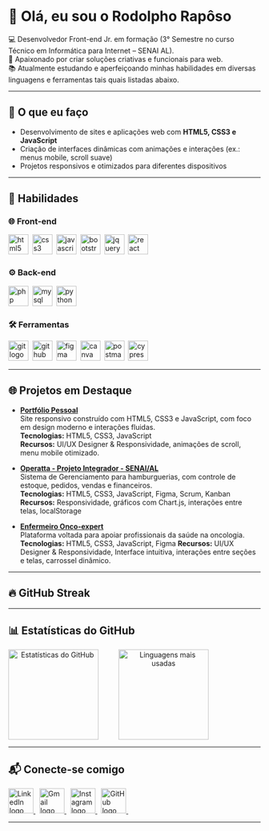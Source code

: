 # 👋 Olá, eu sou o Rodolpho Rapôso

💻 Desenvolvedor Front-end Jr. em formação (3° Semestre no curso Técnico em Informática para Internet – SENAI AL).  
🚀 Apaixonado por criar soluções criativas e funcionais para web.  
📚 Atualmente estudando e aperfeiçoando minhas habilidades em diversas linguagens e ferramentas tais quais listadas abaixo.  

---

## 🌟 O que eu faço

- Desenvolvimento de sites e aplicações web com **HTML5, CSS3 e JavaScript**  
- Criação de interfaces dinâmicas com animações e interações (ex.: menus mobile, scroll suave)  
- Projetos responsivos e otimizados para diferentes dispositivos  

---

## 🚀 Habilidades

### 🌐 Front-end
<p>
  <img src="https://skillicons.dev/icons?i=html" height="40" alt="html5 logo" />&nbsp;
  <img src="https://skillicons.dev/icons?i=css" height="40" alt="css3 logo" />&nbsp;
  <img src="https://skillicons.dev/icons?i=js" height="40" alt="javascript logo" />&nbsp;
  <img src="https://skillicons.dev/icons?i=bootstrap" height="40" alt="bootstrap logo" />&nbsp;
  <img src="https://skillicons.dev/icons?i=jquery" height="40" alt="jquery logo" />&nbsp;
  <img src="https://skillicons.dev/icons?i=react" height="40" alt="react logo" />&nbsp;
</p>

### ⚙️ Back-end
<p>
  <img src="https://skillicons.dev/icons?i=php" height="40" alt="php logo" />&nbsp;
  <img src="https://skillicons.dev/icons?i=mysql" height="40" alt="mysql logo" />&nbsp;
  <img src="https://skillicons.dev/icons?i=python" height="40" alt="python logo" />&nbsp;
</p>

### 🛠️ Ferramentas
<p>
  <img src="https://skillicons.dev/icons?i=git" height="40" alt="git logo" />&nbsp;
  <img src="https://skillicons.dev/icons?i=github" height="40" alt="github logo" />&nbsp;
  <img src="https://skillicons.dev/icons?i=figma" height="40" alt="figma logo" />&nbsp;
  <img src="https://cdn.simpleicons.org/canva/00C4CC" height="40" alt="canva logo" />&nbsp;
  <img src="https://skillicons.dev/icons?i=postman" height="40" alt="postman logo" />&nbsp;
  <img src="https://skillicons.dev/icons?i=cypress" height="40" alt="cypress logo" />&nbsp;
</p>

---

## 🌐 Projetos em Destaque

- **[Portfólio Pessoal](https://raposoofc.github.io/)**  
  Site responsivo construído com HTML5, CSS3 e JavaScript, com foco em design moderno e interações fluidas.  
  **Tecnologias:** HTML5, CSS3, JavaScript  
  **Recursos:** UI/UX Designer & Responsividade, animações de scroll, menu mobile otimizado.  

- **[Operatta - Projeto Integrador - SENAI/AL](https://github.com/raposoofc/Operatta)**  
  Sistema de Gerenciamento para hamburguerias, com controle de estoque, pedidos, vendas e financeiros.  
  **Tecnologias:** HTML5, CSS3, JavaScript, Figma, Scrum, Kanban
  **Recursos:** Responsividade, gráficos com Chart.js, interações entre telas, localStorage  

- **[Enfermeiro Onco-expert](https://github.com/raposoofc/projeto-enfermeiro-onco-expert)**  
  Plataforma voltada para apoiar profissionais da saúde na oncologia.  
  **Tecnologias:** HTML5, CSS3, JavaScript, Figma
  **Recursos:** UI/UX Designer & Responsividade, Interface intuitiva, interações entre seções e telas, carrossel dinâmico.

---

## 🔥 GitHub Streak


---

## 📊 Estatísticas do GitHub

<div align="center" style="display: flex; gap: 40px;">

  <img height="180em" src="https://github-readme-stats.vercel.app/api?username=raposoofc&show_icons=true&theme=radical" alt="Estatísticas do GitHub"/>

  <img height="180em" src="https://github-readme-stats.vercel.app/api/top-langs/?username=raposoofc&layout=compact&theme=radical" alt="Linguagens mais usadas"/>

</div>

---

## 📬 Conecte-se comigo  

<p>
  <a href="https://www.linkedin.com/in/raposoofc" target="_blank">
    <img src="https://skillicons.dev/icons?i=linkedin" height="50" alt="LinkedIn logo"/>
  </a>&nbsp;
  
  <a href="mailto:raposotiweb@gmail.com" target="_blank">
    <img src="https://skillicons.dev/icons?i=gmail" height="50" alt="Gmail logo"/>
  </a>&nbsp;
  
  <a href="https://www.instagram.com/raposoofc.87" target="_blank">
    <img src="https://skillicons.dev/icons?i=instagram" height="50" alt="Instagram logo"/>
  </a>&nbsp;
  
  <a href="https://github.com/raposoofc" target="_blank">
    <img src="https://skillicons.dev/icons?i=github" height="50" alt="GitHub logo"/>
  </a>&nbsp;
</p>

---
